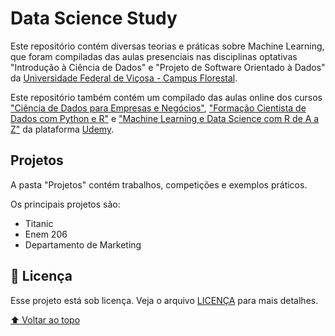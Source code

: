 # Data Science Study

Este repositório contém diversas teorias e práticas sobre Machine Learning, que foram compiladas das aulas presenciais nas disciplinas optativas "Introdução à Ciência de Dados" e "Projeto de Software Orientado à Dados" da [Universidade Federal de Viçosa - Campus Florestal](https://www.ufv.br/). 

Este repositório também contém um compilado das aulas online dos cursos ["Ciência de Dados para Empresas e Negócios"](https://www.udemy.com/course/ciencia-de-dados-para-empresas-e-negocios/), ["Formação Cientista de Dados com Python e R"](https://www.udemy.com/course/cientista-de-dados/) e ["Machine Learning e Data Science com R de A a Z"](https://www.udemy.com/course/machine-learning-e-data-science-com-r/) da plataforma [Udemy](https://www.udemy.com/). 

## Projetos

A pasta "Projetos" contém trabalhos, competições e exemplos práticos.

Os principais projetos são:
- Titanic
- Enem 206
- Departamento de Marketing


## 📝 Licença

Esse projeto está sob licença. Veja o arquivo [LICENÇA]() para mais detalhes.

[⬆ Voltar ao topo](#data-science-study)<br>